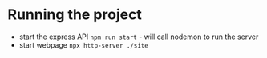 # Running the project

* start the express API `npm run start` - will call nodemon to run the server
* start webpage `npx http-server ./site`